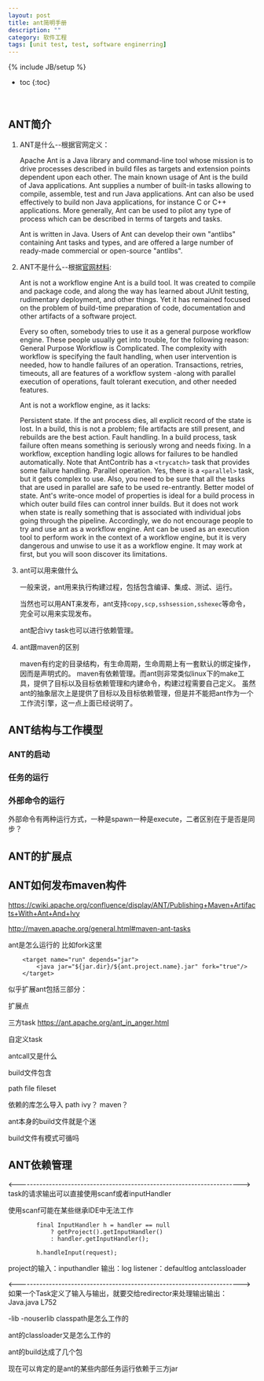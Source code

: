 ```yaml
---
layout: post
title: ant简明手册
description: ""
category: 软件工程
tags: [unit test, test, software enginerring]
---
```

{% include JB/setup %}

* toc
{:toc}

<br />

## ANT简介

1. ANT是什么--根据官网定义：

	Apache Ant is a Java library and command-line tool whose mission is to drive processes described in build files as targets and extension points dependent upon each other. The main known usage of Ant is the build of Java applications. Ant supplies a number of built-in tasks allowing to compile, assemble, test and run Java applications. Ant can also be used effectively to build non Java applications, for instance C or C++ applications. More generally, Ant can be used to pilot any type of process which can be described in terms of targets and tasks.

	Ant is written in Java. Users of Ant can develop their own "antlibs" containing Ant tasks and types, and are offered a large number of ready-made commercial or open-source "antlibs".

2. ANT不是什么--根据[官网材料][0]:

	Ant is not a workflow engine
	Ant is a build tool. It was created to compile and package code, and along the way has learned about JUnit testing, rudimentary deployment, and other things. Yet it has remained focused on the problem of build-time preparation of code, documentation and other artifacts of a software project.

	Every so often, somebody tries to use it as a general purpose workflow engine. These people usually get into trouble, for the following reason: General Purpose Workflow is Complicated. The complexity with workflow is specifying the fault handling, when user intervention is needed, how to handle failures of an operation. Transactions, retries, timeouts, all are features of a workflow system -along with parallel execution of operations, fault tolerant execution, and other needed features.

	Ant is not a workflow engine, as it lacks:

	Persistent state. If the ant process dies, all explicit record of the state is lost. In a build, this is not a problem; file artifacts are still present, and rebuilds are the best action.
	Fault handling. In a build process, task failure often means something is seriously wrong and needs fixing. In a workflow, exception handling logic allows for failures to be handled automatically. Note that AntContrib has a `<trycatch>` task that provides some failure handling.
	Parallel operation. Yes, there is a `<parallel>` task, but it gets complex to use. Also, you need to be sure that all the tasks that are used in parallel are safe to be used re-entrantly.
	Better model of state. Ant's write-once model of properties is ideal for a build process in which outer build files can control inner builds. But it does not work when state is really something that is associated with individual jobs going through the pipeline.
	Accordingly, we do not encourage people to try and use ant as a workflow engine. Ant can be used as an execution tool to perform work in the context of a workflow engine, but it is very dangerous and unwise to use it as a workflow engine. It may work at first, but you will soon discover its limitations.

3. ant可以用来做什么

	一般来说，ant用来执行构建过程，包括包含编译、集成、测试、运行。

	当然也可以用ANT来发布，ant支持`copy,scp,sshsession,sshexec`等命令，完全可以用来实现发布。

	ant配合ivy task也可以进行依赖管理。

4. ant跟maven的区别

	maven有约定的目录结构，有生命周期，生命周期上有一套默认的绑定操作，因而是声明式的。
	maven有依赖管理。而ant则非常类似linux下的make工具，提供了目标以及目标依赖管理和内建命令，构建过程需要自己定义。
	虽然ant的抽象层次上是提供了目标以及目标依赖管理，但是并不能把ant作为一个工作流引擎，这一点上面已经说明了。

## ANT结构与工作模型

### ANT的启动

### 任务的运行

### 外部命令的运行

外部命令有两种运行方式，一种是spawn一种是execute，二者区别在于是否是同步？

## ANT的扩展点

## ANT如何发布maven构件
https://cwiki.apache.org/confluence/display/ANT/Publishing+Maven+Artifacts+With+Ant+And+Ivy

http://maven.apache.org/general.html#maven-ant-tasks

ant是怎么运行的
比如fork这里
```brush:xml
	<target name="run" depends="jar">
        <java jar="${jar.dir}/${ant.project.name}.jar" fork="true"/>
    </target>
```


似乎扩展ant包括三部分：

扩展点

三方task
https://ant.apache.org/ant_in_anger.html

自定义task

antcall又是什么

build文件包含

path file fileset

依赖的库怎么导入
	path
	ivy？
	maven？


ant本身的build文件就是个迷


build文件有模式可循吗

## ANT依赖管理

[0]:https://cwiki.apache.org/confluence/display/ANT/AntWeaknessesAndProblems






<----------------------------------------------------------------------->
task的请求输出可以直接使用scanf或者inputHandler

使用scanf可能在某些继承IDE中无法工作

```
        final InputHandler h = handler == null
            ? getProject().getInputHandler()
            : handler.getInputHandler();

        h.handleInput(request);
```


project的输入：inputhandler 输出：log  listener：defaultlog antclassloader

<----------------------------------------------------------------------->
如果一个Task定义了输入与输出，就要交给redirector来处理输出输出：Java.java L752





-lib -nouserlib classpath是怎么工作的

ant的classloader又是怎么工作的

ant的build达成了几个包

现在可以肯定的是ant的某些内部任务运行依赖于三方jar
